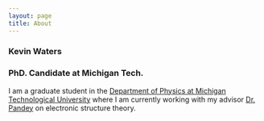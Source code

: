 ```yaml
---
layout: page
title: About
---
```


### Kevin Waters
### PhD. Candidate at Michigan Tech.

I am a graduate student in the [Department of Physics at Michigan Technological University](http://www.mtu.edu/physics/)
where I am currently working with my advisor [Dr. Pandey](http://www.mtu.edu/physics/department/faculty/pandey/) on electronic structure theory.

